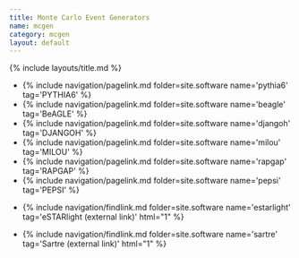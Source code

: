 ```yaml
---
title: Monte Carlo Event Generators
name: mcgen
category: mcgen
layout: default
---
```


{% include layouts/title.md %}

* {% include navigation/pagelink.md folder=site.software name='pythia6' tag='PYTHIA6' %}
* {% include navigation/pagelink.md folder=site.software name='beagle' tag='BeAGLE' %}
* {% include navigation/pagelink.md folder=site.software name='djangoh' tag='DJANGOH' %}
* {% include navigation/pagelink.md folder=site.software name='milou' tag='MILOU' %}
* {% include navigation/pagelink.md folder=site.software name='rapgap' tag='RAPGAP' %}
* {% include navigation/pagelink.md folder=site.software name='pepsi' tag='PEPSI' %}
* <p>{% include navigation/findlink.md folder=site.software name='estarlight' tag='eSTARlight (external link)' html="1" %}
* <p>{% include navigation/findlink.md folder=site.software name='sartre' tag='Sartre (external link)'  html="1" %}<p/>
